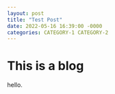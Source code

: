 ```yaml
---
layout: post 
title: "Test Post"
date: 2022-05-16 16:39:00 -0000
categories: CATEGORY-1 CATEGORY-2
---
```


# This is a blog

hello.


